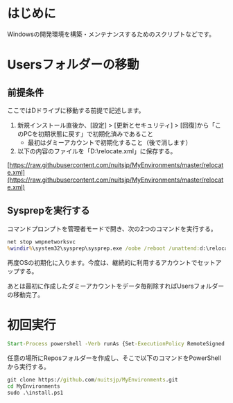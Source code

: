 # はじめに

Windowsの開発環境を構築・メンテナンスするためのスクリプトなどです。

# Usersフォルダーの移動

## 前提条件

ここではDドライブに移動する前提で記述します。

1. 新規インストール直後か、[設定] > [更新とセキュリティ] > [回復]から「このPCを初期状態に戻す」で初期化済みであること
    - 最初はダミーアカウントで初期化すること（後で消します）
2. 以下の内容のファイルを「D:\relocate.xml」に保存する。

[https://raw.githubusercontent.com/nuitsjp/MyEnvironments/master/relocate.xml](https://raw.githubusercontent.com/nuitsjp/MyEnvironments/master/relocate.xml)

## Sysprepを実行する

コマンドプロンプトを管理者モードで開き、次の2つのコマンドを実行する。

```cmd
net stop wmpnetworksvc
%windir%\system32\sysprep\sysprep.exe /oobe /reboot /unattend:d:\relocate.xml
```

再度OSの初期化に入ります。今度は、継続的に利用するアカウントでセットアップする。

あとは最初に作成したダミーアカウントをデータ毎削除すればUsersフォルダーの移動完了。


# 初回実行

```cmd
Start-Process powershell -Verb runAs {Set-ExecutionPolicy RemoteSigned -scope CurrentUser -Force; iwr -useb https://raw.githubusercontent.com/nuitsjp/MyEnvironments/master/prerequisite.ps1 | iex}
```

任意の場所にReposフォルダーを作成し、そこで以下のコマンドをPowerShellから実行する。

```cmd
git clone https://github.com/nuitsjp/MyEnvironments.git
cd MyEnvironments
sudo .\install.ps1
```

